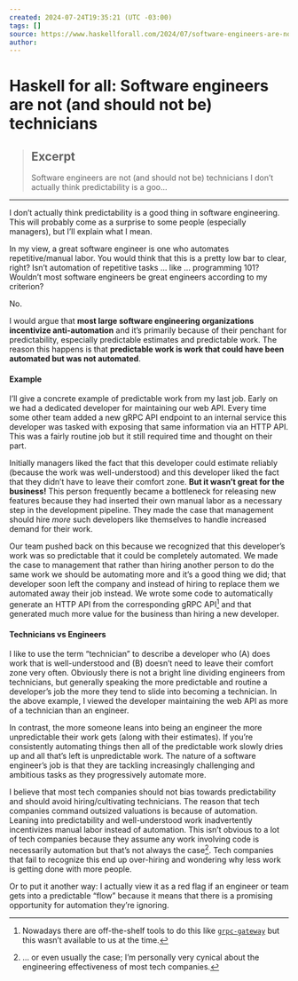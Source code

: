 ```yaml
---
created: 2024-07-24T19:35:21 (UTC -03:00)
tags: []
source: https://www.haskellforall.com/2024/07/software-engineers-are-not-and-should.html?utm_source=tldrnewsletter
author: 
---
```


# Haskell for all: Software engineers are not (and should not be) technicians

> ## Excerpt
> Software engineers are not (and should not be) technicians          I don’t actually think predictability is a goo...

---
I don’t actually think predictability is a good thing in software engineering. This will probably come as a surprise to some people (especially managers), but I’ll explain what I mean.

In my view, a great software engineer is one who automates repetitive/manual labor. You would think that this is a pretty low bar to clear, right? Isn’t automation of repetitive tasks … like … programming 101? Wouldn’t most software engineers be great engineers according to my criterion?

No.

I would argue that **most large software engineering organizations incentivize anti-automation** and it’s primarily because of their penchant for predictability, especially predictable estimates and predictable work. The reason this happens is that **predictable work is work that could have been automated but was not automated**.

#### Example

I’ll give a concrete example of predictable work from my last job. Early on we had a dedicated developer for maintaining our web API. Every time some other team added a new gRPC API endpoint to an internal service this developer was tasked with exposing that same information via an HTTP API. This was a fairly routine job but it still required time and thought on their part.

Initially managers liked the fact that this developer could estimate reliably (because the work was well-understood) and this developer liked the fact that they didn’t have to leave their comfort zone. **But it wasn’t great for the business!** This person frequently became a bottleneck for releasing new features because they had inserted their own manual labor as a necessary step in the development pipeline. They made the case that management should hire _more_ such developers like themselves to handle increased demand for their work.

Our team pushed back on this because we recognized that this developer’s work was so predictable that it could be completely automated. We made the case to management that rather than hiring another person to do the same work we should be automating more and it’s a good thing we did; that developer soon left the company and instead of hiring to replace them we automated away their job instead. We wrote some code to automatically generate an HTTP API from the corresponding gRPC API[<sup>1</sup>](https://www.haskellforall.com/2024/07/software-engineers-are-not-and-should.html?utm_source=tldrnewsletter#fn1) and that generated much more value for the business than hiring a new developer.

#### Technicians vs Engineers

I like to use the term “technician” to describe a developer who (A) does work that is well-understood and (B) doesn’t need to leave their comfort zone very often. Obviously there is not a bright line dividing engineers from technicians, but generally speaking the more predictable and routine a developer’s job the more they tend to slide into becoming a technician. In the above example, I viewed the developer maintaining the web API as more of a technician than an engineer.

In contrast, the more someone leans into being an engineer the more unpredictable their work gets (along with their estimates). If you’re consistently automating things then all of the predictable work slowly dries up and all that’s left is unpredictable work. The nature of a software engineer’s job is that they are tackling increasingly challenging and ambitious tasks as they progressively automate more.

I believe that most tech companies should not bias towards predictability and should avoid hiring/cultivating technicians. The reason that tech companies command outsized valuations is because of automation. Leaning into predictability and well-understood work inadvertently incentivizes manual labor instead of automation. This isn’t obvious to a lot of tech companies because they assume any work involving code is necessarily automation but that’s not always the case[<sup>2</sup>](https://www.haskellforall.com/2024/07/software-engineers-are-not-and-should.html?utm_source=tldrnewsletter#fn2). Tech companies that fail to recognize this end up over-hiring and wondering why less work is getting done with more people.

Or to put it another way: I actually view it as a red flag if an engineer or team gets into a predictable “flow” because it means that there is a promising opportunity for automation they’re ignoring.

___

1.  Nowadays there are off-the-shelf tools to do this like [`grpc-gateway`](https://github.com/grpc-ecosystem/grpc-gateway) but this wasn’t available to us at the time.[↩︎](https://www.haskellforall.com/2024/07/software-engineers-are-not-and-should.html?utm_source=tldrnewsletter#fnref1)
    
2.  … or even usually the case; I’m personally very cynical about the engineering effectiveness of most tech companies.[↩︎](https://www.haskellforall.com/2024/07/software-engineers-are-not-and-should.html?utm_source=tldrnewsletter#fnref2)
